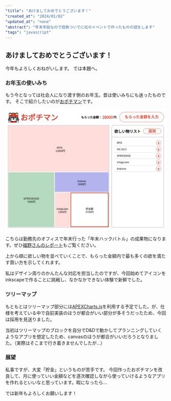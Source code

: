 ```yaml
---
"title": "あけましておめでとうございます！"
"created_at": "2024/01/02"
"updated_at": "none"
"abstract": "年末年始なので抱負ついでに社のイベントで作ったものの話をします"
"tags": "javascript"
---
```


## あけましておめでとうございます！

今年もよろしくおねがいします。
では本題へ。

### お年玉の使いみち

もう今となっては社会人になり渡す側のお年玉。昔は使いみちにも迷ったものです。
そこで紹介したいのが[おポチマン](https://haruyuki-16278.github.io/opochiman/)です。

![おポチマンスクリーンショット](imgs/opochiman-screen.png)

こちらは勤務先のオフィスで年末行った「年末ハックバトル」の成果物になります。ぜひ[福野さんのレポート](https://fukuno.jig.jp/4173)もご覧ください。

上から順に欲しい物を並べていくことで、もらった金額内で最も多くの欲を満たす買い方を示してくれます。

私はデザイン周りのかんたんな対応を担当したのですが、今回始めてアイコンをinkscapeで作ることに挑戦し、なかなかできない体験で新鮮でした。

### ツリーマップ

もともとはツリーマップ部分には[APEXCharts.js](https://apexcharts.com/)を利用する予定でした。が、仕様を考えている中で自前実装のほうが都合がいい部分が多そうだったため、今回は採用を見送りました。

当初はツリーマップのブロックを自分でD&Dで動かしてプランニングしていくようなアプリを想定したため、canvasのほうが都合がいいだろうとなりました。（実際はそこまで行き着きませんでしたが...）

### 展望

私事ですが、大変「貯金」というものが苦手です。
今回作ったおポチマンを改良して、月に使っていい金額などを逐次確認しながら使っていけるようなアプリを作れるといいなと思っています。暇になったら...

では新年もよろしくお願いします！
